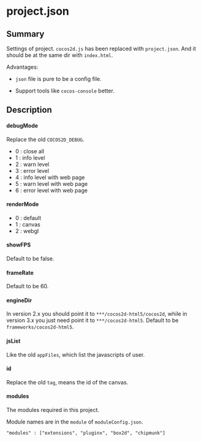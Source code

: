 # project.json

## Summary

Settings of project. `cocos2d.js` has been replaced with `project.json`. And it should be at the same dir with `index.html`.

Advantages:

* `json` file is pure to be a config file.

* Support tools like `cocos-console` better.

## Description

#### debugMode

Replace the old `COCOS2D_DEBUG`.

* 0 : close all
* 1 : info level
* 2 : warn level
* 3 : error level
* 4 : info level with web page
* 5 : warn level with web page
* 6 : error level with web page

#### renderMode

* 0 : default
* 1 : canvas
* 2 : webgl

#### showFPS

Default to be false.

#### frameRate

Default to be 60.

#### engineDir

In version 2.x you should point it to `***/cocos2d-html5/cocos2d`, while in version 3.x you just need point it to `***/cocos2d-html5`.
Default to be `frameworks/cocos2d-html5`.

#### jsList

Like the old `appFiles`, which list the javascripts of user.

#### id

Replace the old `tag`, means the id of the canvas.

#### modules

The modules required in this project.

Module names are in the `module` of `moduleConfig.json`.

```
"modules" : ["extensions", "pluginx", "box2d", "chipmunk"]
```
